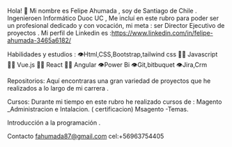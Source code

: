 Hola! 👋
Mi nombre es Felipe Ahumada , soy de Santiago de Chile .
Ingenieroen Informático Duoc UC ,
Me incluí en este rubro para poder ser un profesional dedicado 
y con vocación, mi meta : ser Director Ejecutivo de proyectos .
Mi perfil de Linkedin es :https://www.linkedin.com/in/felipe-ahumada-3465a6182/

Habilidades y estudios :
👁️Html,CSS,Bootstrap,tailwind css
👨‍💻 Javascript
👨‍💻 Vue.js
👨‍💻 React
👨‍💻 Angular
👁️Power Bi
👁️Git,bitbuquet
👁️Jira,Crm

 Repositorios:
 Aquí encontraras una gran variedad de proyectos que he 
 realizados a lo largo de mi carrera .
 
 Cursos:
 Durante mi tiempo en este rubro  he realizado cursos de :
 Magento _Administracion e Intalacion. ( certificacion)
 Msagento -Temas.

 Introducción a la programación .


Contacto
fahumada87@gmail.com
cel:+56963754405






